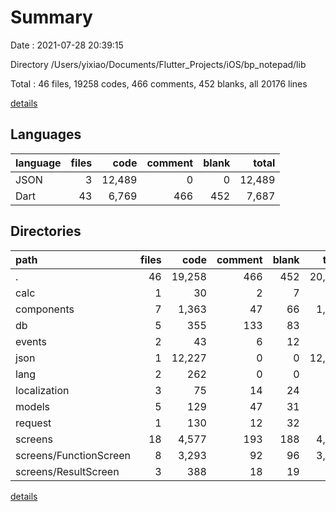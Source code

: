 # Summary

Date : 2021-07-28 20:39:15

Directory /Users/yixiao/Documents/Flutter_Projects/iOS/bp_notepad/lib

Total : 46 files,  19258 codes, 466 comments, 452 blanks, all 20176 lines

[details](details.md)

## Languages
| language | files | code | comment | blank | total |
| :--- | ---: | ---: | ---: | ---: | ---: |
| JSON | 3 | 12,489 | 0 | 0 | 12,489 |
| Dart | 43 | 6,769 | 466 | 452 | 7,687 |

## Directories
| path | files | code | comment | blank | total |
| :--- | ---: | ---: | ---: | ---: | ---: |
| . | 46 | 19,258 | 466 | 452 | 20,176 |
| calc | 1 | 30 | 2 | 7 | 39 |
| components | 7 | 1,363 | 47 | 66 | 1,476 |
| db | 5 | 355 | 133 | 83 | 571 |
| events | 2 | 43 | 6 | 12 | 61 |
| json | 1 | 12,227 | 0 | 0 | 12,227 |
| lang | 2 | 262 | 0 | 0 | 262 |
| localization | 3 | 75 | 14 | 24 | 113 |
| models | 5 | 129 | 47 | 31 | 207 |
| request | 1 | 130 | 12 | 32 | 174 |
| screens | 18 | 4,577 | 193 | 188 | 4,958 |
| screens/FunctionScreen | 8 | 3,293 | 92 | 96 | 3,481 |
| screens/ResultScreen | 3 | 388 | 18 | 19 | 425 |

[details](details.md)